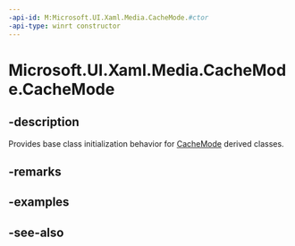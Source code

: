 ```yaml
---
-api-id: M:Microsoft.UI.Xaml.Media.CacheMode.#ctor
-api-type: winrt constructor
---
```


<!-- Method syntax
protected CacheMode()
-->

# Microsoft.UI.Xaml.Media.CacheMode.CacheMode

## -description
Provides base class initialization behavior for [CacheMode](cachemode.md) derived classes.

## -remarks

## -examples

## -see-also
